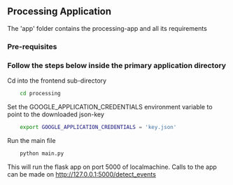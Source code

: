 ## Processing Application

The 'app' folder contains the processing-app and all its requirements

### Pre-requisites


### Follow the steps below inside the primary application directory

Cd into the frontend sub-directory
```bash
    cd processing
```

Set the GOOGLE_APPLICATION_CREDENTIALS environment variable to point to the downloaded json-key
```bash
    export GOOGLE_APPLICATION_CREDENTIALS = 'key.json'
```

Run the main file
```bash
    python main.py
```
This will run the flask app on port 5000 of localmachine.
Calls to the app can be made on http://127.0.0.1:5000/detect_events
